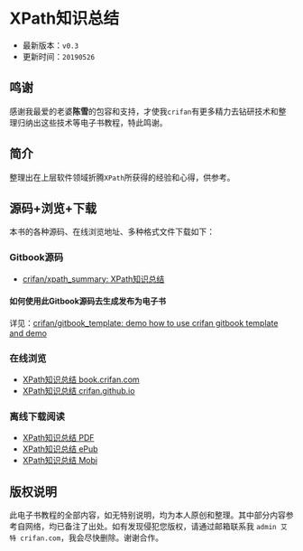 # XPath知识总结

* 最新版本：`v0.3`
* 更新时间：`20190526`

## 鸣谢

感谢我最爱的老婆**陈雪**的包容和支持，才使我`crifan`有更多精力去钻研技术和整理归纳出这些技术等电子书教程，特此鸣谢。

## 简介

整理出在上层软件领域折腾`XPath`所获得的经验和心得，供参考。

## 源码+浏览+下载

本书的各种源码、在线浏览地址、多种格式文件下载如下：

### Gitbook源码

* [crifan/xpath_summary: XPath知识总结](https://github.com/crifan/xpath_summary)

#### 如何使用此Gitbook源码去生成发布为电子书

详见：[crifan/gitbook_template: demo how to use crifan gitbook template and demo](https://github.com/crifan/gitbook_template)

### 在线浏览

* [XPath知识总结 book.crifan.com](http://book.crifan.com/books/xpath_summary/website)
* [XPath知识总结 crifan.github.io](https://crifan.github.io/xpath_summary/website)

### 离线下载阅读

* [XPath知识总结 PDF](http://book.crifan.com/books/xpath_summary/pdf/xpath_summary.pdf)
* [XPath知识总结 ePub](http://book.crifan.com/books/xpath_summary/epub/xpath_summary.epub)
* [XPath知识总结 Mobi](http://book.crifan.com/books/xpath_summary/mobi/xpath_summary.mobi)

## 版权说明

此电子书教程的全部内容，如无特别说明，均为本人原创和整理。其中部分内容参考自网络，均已备注了出处。如有发现侵犯您版权，请通过邮箱联系我 `admin 艾特 crifan.com`，我会尽快删除。谢谢合作。